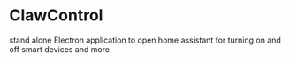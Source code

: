 # ClawControl
stand alone Electron application to open home assistant for turning on and off smart devices and more
